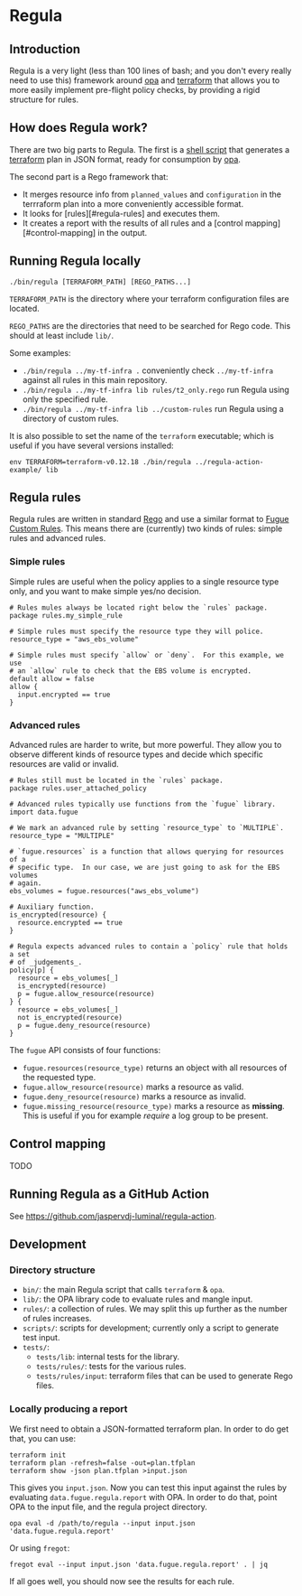 # Regula

## Introduction

Regula is a very light (less than 100 lines of bash; and you don't every really
need to use this) framework around [opa] and [terraform] that allows you to more
easily implement pre-flight policy checks, by providing a rigid structure for
rules.

## How does Regula work?

There are two big parts to Regula. The first is a [shell script](/bin/regula)
that generates a [terraform] plan in JSON format, ready for consumption by
[opa].

The second part is a Rego framework that:

 -  It merges resource info from `planned_values` and `configuration` in the
    terrraform plan into a more conveniently accessible format.
 -  It looks for [rules][#regula-rules] and executes them.
 -  It creates a report with the results of all rules and a
    [control mapping][#control-mapping] in the output.

## Running Regula locally

    ./bin/regula [TERRAFORM_PATH] [REGO_PATHS...]

`TERRAFORM_PATH` is the directory where your terraform configuration files are
located.

`REGO_PATHS` are the directories that need to be searched for Rego code.  This
should at least include `lib/`.

Some examples:

 -  `./bin/regula ../my-tf-infra .` conveniently check `../my-tf-infra` against
    all rules in this main repository.
 -  `./bin/regula ../my-tf-infra lib rules/t2_only.rego` run Regula using only
    the specified rule.
 -  `./bin/regula ../my-tf-infra lib ../custom-rules` run Regula using a
    directory of custom rules.

It is also possible to set the name of the `terraform` executable; which is
useful if you have several versions installed:

    env TERRAFORM=terraform-v0.12.18 ./bin/regula ../regula-action-example/ lib

## Regula rules

Regula rules are written in standard [Rego] and use a similar format to
[Fugue Custom Rules].  This means there are (currently) two kinds of rules:
simple rules and advanced rules.

### Simple rules

Simple rules are useful when the policy applies to a single resource type only,
and you want to make simple yes/no decision.

    # Rules mules always be located right below the `rules` package.
    package rules.my_simple_rule

    # Simple rules must specify the resource type they will police.
    resource_type = "aws_ebs_volume"

    # Simple rules must specify `allow` or `deny`.  For this example, we use
    # an `allow` rule to check that the EBS volume is encrypted.
    default allow = false
    allow {
      input.encrypted == true
    }

### Advanced rules

Advanced rules are harder to write, but more powerful.  They allow you to
observe different kinds of resource types and decide which specific resources
are valid or invalid.

    # Rules still must be located in the `rules` package.
    package rules.user_attached_policy

    # Advanced rules typically use functions from the `fugue` library.
    import data.fugue

    # We mark an advanced rule by setting `resource_type` to `MULTIPLE`.
    resource_type = "MULTIPLE"

    # `fugue.resources` is a function that allows querying for resources of a
    # specific type.  In our case, we are just going to ask for the EBS volumes
    # again.
    ebs_volumes = fugue.resources("aws_ebs_volume")

    # Auxiliary function.
    is_encrypted(resource) {
      resource.encrypted == true
    }

    # Regula expects advanced rules to contain a `policy` rule that holds a set
    # of _judgements_.
    policy[p] {
      resource = ebs_volumes[_]
      is_encrypted(resource)
      p = fugue.allow_resource(resource)
    } {
      resource = ebs_volumes[_]
      not is_encrypted(resource)
      p = fugue.deny_resource(resource)
    }

The `fugue` API consists of four functions:

-   `fugue.resources(resource_type)` returns an object with all resources of
    the requested type.
-   `fugue.allow_resource(resource)` marks a resource as valid.
-   `fugue.deny_resource(resource)` marks a resource as invalid.
-   `fugue.missing_resource(resource_type)` marks a resource as **missing**.
    This is useful if you for example _require_ a log group to be present.

## Control mapping

TODO

## Running Regula as a GitHub Action

See <https://github.com/jaspervdj-luminal/regula-action>.

## Development

### Directory structure

 -  `bin/`: the main Regula script that calls `terraform` & `opa`.
 -  `lib/`: the OPA library code to evaluate rules and mangle input.
 -  `rules/`: a collection of rules.  We may split this up further as the number
    of rules increases.
 -  `scripts/`: scripts for development; currently only a script to generate
    test input.
 -  `tests/`:
      *  `tests/lib`: internal tests for the library.
      *  `tests/rules/`: tests for the various rules.
      *  `tests/rules/input`: terraform files that can be used to generate Rego
         files.

### Locally producing a report

We first need to obtain a JSON-formatted terraform plan.  In order to do get
that, you can use:

    terraform init
    terraform plan -refresh=false -out=plan.tfplan
    terraform show -json plan.tfplan >input.json

This gives you `input.json`.  Now you can test this input against the rules by
evaluating `data.fugue.regula.report` with OPA.  In order to do that, point OPA
to the input file, and the regula project directory.

    opa eval -d /path/to/regula --input input.json 'data.fugue.regula.report'

Or using `fregot`:

    fregot eval --input input.json 'data.fugue.regula.report' . | jq

If all goes well, you should now see the results for each rule.

[opa]: https://www.openpolicyagent.org/
[terraform]: https://www.terraform.io/
[Rego]: https://www.openpolicyagent.org/docs/latest/policy-language/
[Fugue Custom Rules]: https://docs.fugue.co/rules.html
